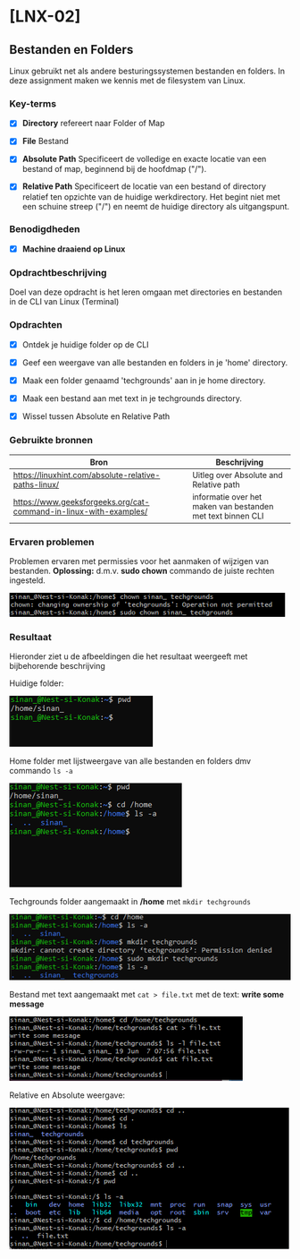 # [LNX-02]

## Bestanden en Folders

Linux gebruikt net als andere besturingssystemen bestanden en folders. In deze assignment maken we kennis met de filesystem van Linux.
 

### Key-terms

- [x] <strong>Directory</strong> refereert naar Folder of Map 
- [x] <strong>File</strong> Bestand
- [x] <strong>Absolute Path</strong> Specificeert de volledige en exacte locatie van een bestand of map, beginnend bij de hoofdmap ("/").
- [x] <strong>Relative Path</strong> Specificeert de locatie van een bestand of directory relatief ten opzichte van de huidige werkdirectory. Het begint niet met een schuine streep ("/") en neemt de huidige directory als uitgangspunt.


### Benodigdheden

- [x] <strong>Machine draaiend op Linux</strong> 



### Opdrachtbeschrijving

Doel van deze opdracht is het leren omgaan met directories en bestanden in de CLI van Linux (Terminal)


### Opdrachten

- [x] Ontdek je huidige folder op de CLI
- [x] Geef een weergave van alle bestanden en folders in je 'home' directory.
- [x] Maak een folder genaamd 'techgrounds' aan in je home directory.
- [x] Maak een bestand aan met text in je techgrounds directory.
- [x] Wissel tussen Absolute en Relative Path


### Gebruikte bronnen

| Bron      | Beschrijving |
| ----------- | ----------- |
| https://linuxhint.com/absolute-relative-paths-linux/  | Uitleg over Absolute and Relative path |
| https://www.geeksforgeeks.org/cat-command-in-linux-with-examples/ | informatie over het maken van bestanden met text binnen CLI |


### Ervaren problemen

Problemen ervaren met permissies voor het aanmaken of wijzigen van bestanden.
<strong>Oplossing:</strong> d.m.v. **sudo chown** commando de juiste rechten ingesteld.

![Change-permissies](../00_includes/LNX-02/ownership-permissies.png)


### Resultaat
Hieronder ziet u de afbeeldingen die het resultaat weergeeft met bijbehorende beschrijving

Huidige folder:

![huidige-folder](../00_includes/LNX-02/show-current-directory.png)

Home folder met lijstweergave van alle bestanden en folders dmv commando ```ls -a```

![lijst-weergave](../00_includes/LNX-02/LNX-02_listings-home.png)

Techgrounds folder aangemaakt in **/home** met ```mkdir techgrounds```

![techgrounds-direct](../00_includes/LNX-02/home-create-techgrounds-directory.png)

Bestand met text aangemaakt met ```cat > file.txt``` met de text: **write some message**

![techgrounds-direct](../00_includes/LNX-02/create-file-with-text.png)

Relative en Absolute weergave:

![techgrounds-direct](../00_includes/LNX-02/Weergave-absolute-relative-path.png)



